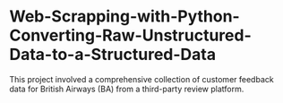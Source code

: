 # Web-Scrapping-with-Python-Converting-Raw-Unstructured-Data-to-a-Structured-Data
This project involved a comprehensive collection of customer feedback data for British Airways (BA) from a third-party review platform.
